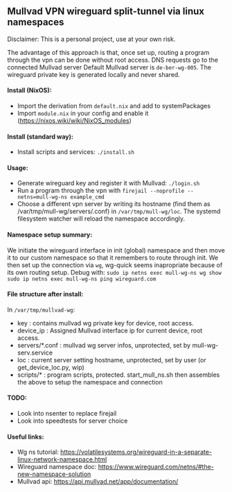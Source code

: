 ## Mullvad VPN wireguard split-tunnel via linux namespaces

Disclaimer: This is a personal project, use at your own risk.

The advantage of this approach is that, once set up, routing a program through
the vpn can be done without root access.
DNS requests go to the connected Mullvad server
Default Mullvad server is `de-ber-wg-005`.
The wireguard private key is generated locally and never shared.

#### Install (NixOS):

- Import the derivation from `default.nix` and add to systemPackages
- Import `module.nix` in your config and enable it (https://nixos.wiki/wiki/NixOS_modules)

#### Install (standard way):

- Install scripts and services: `./install.sh`

#### Usage:

- Generate wireguard key and register it with Mullvad: `./login.sh`
- Run a program through the vpn with `firejail --noprofile --netns=mull-wg-ns example_cmd`
- Choose a different vpn server by writing its hostname (find them as /var/tmp/mull-wg/servers/<hostname>.conf) in `/var/tmp/mull-wg/loc`. The systemd filesystem watcher will reload the namespace accordingly.

#### Namespace setup summary:

We initiate the wireguard interface in init (global) namespace and then move it to
our custom namespace so that it remembers to route through init.
We then set up the connection via `wg`, wg-quick seems inapropriate because of its own routing setup.
Debug with:
`sudo ip netns exec mull-wg-ns wg show`
`sudo ip netns exec mull-wg-ns ping wireguard.com`

#### File structure after install:
In `/var/tmp/mullvad-wg`:
- key : contains mullvad wg private key for device, root access.
- device_ip : Assigned Mullvad interface ip for current device, root access.
- servers/*.conf : mullvad wg server infos, unprotected, set by mull-wg-serv.service
- loc : current server setting hostname, unprotected, set by user (or get_device_loc.py, wip)
- scripts/* : program scripts, protected.
start_mull_ns.sh then assembles the above to setup the namespace and connection

#### TODO:

- Look into nsenter to replace firejail
- Look into speedtests for server choice

#### Useful links:

- Wg ns tutorial: https://volatilesystems.org/wireguard-in-a-separate-linux-network-namespace.html
- Wireguard namespace doc: https://www.wireguard.com/netns/#the-new-namespace-solution
- Mullvad api: https://api.mullvad.net/app/documentation/
